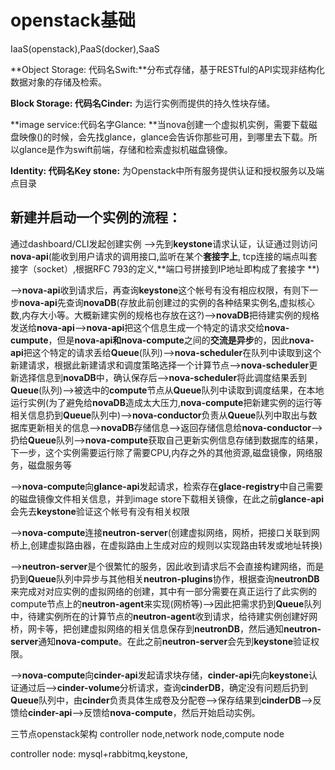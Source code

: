 # openstack基础

IaaS(openstack),PaaS(docker),SaaS

**Object Storage: 代码名Swift:**分布式存储，基于RESTful的API实现非结构化数据对象的存储及检索。

**Block Storage: 代码名Cinder:** 为运行实例而提供的持久性块存储。

**image service:代码名字Glance: **当nova创建一个虚拟机实例，需要下载磁盘映像()的时候，会先找glance，glance会告诉你那些可用，到哪里去下载。所以glance是作为swift前端，存储和检索虚拟机磁盘镜像。

**Identity: 代码名Key stone:** 为Openstack中所有服务提供认证和授权服务以及端点目录

## 新建并启动一个实例的流程：

通过dashboard/CLI发起创建实例 -->先到**keystone**请求认证，认证通过则访问**nova-api**(能收到用户请求的调用接口,监听在某个**套接字上**, tcp连接的端点叫套接字（socket）,根据RFC 793的定义,**端口号拼接到IP地址即构成了套接字 **)

\-->**nova-api**收到请求后，再查询**keystone**这个帐号有没有相应权限，有则下一步**nova-api**先查询**novaDB**(存放此前创建过的实例的各种结果实例名,虚拟核心数,内存大小等。大概新建实例的规格也存放在这?)-->**novaDB**把待建实例的规格发送给**nova-api**-->**nova-api**把这个信息生成一个特定的请求交给**nova-cumpute**，但是**nova-api和nova-compute**之间的**交流是异步**的，因此**nova-api**把这个特定的请求丢给**Queue**(队列)-->**nova-scheduler**在队列中读取到这个新建请求，根据此新建请求和调度策略选择一个计算节点-->**nova-scheduler**更新选择信息到**novaDB**中，确认保存后-->**nova-scheduler**将此调度结果丢到**Queue**(队列)-->被选中的**compute**节点从**Queue**队列中读取到调度结果，在本地运行实例(为了避免给**novaDB**造成太大压力,**nova-compute**把新建实例的运行等相关信息扔到**Queue**队列中)-->**nova-conductor**负责从**Queue**队列中取出与数据库更新相关的信息-->**novaDB**存储信息-->返回存储信息给**nova-conductor**-->扔给**Queue**队列-->**nova-compute**获取自己更新实例信息存储到数据库的结果，下一步，这个实例需要运行除了需要CPU,内存之外的其他资源,磁盘镜像，网络服务，磁盘服务等

\-->**nova-compute**向**glance-api**发起请求，检索存在**glace-registry**中自己需要的磁盘镜像文件相关信息，并到image store下载相关镜像，在此之前**glance-api**会先去**keystone**验证这个帐号有没有相关权限

\-->**nova-compute**连接**neutron-server**(创建虚拟网络，网桥，把接口关联到网桥上,创建虚拟路由器，在虚拟路由上生成对应的规则以实现路由转发或地址转换)

\-->**neutron-server**是个很繁忙的服务，因此收到请求后不会直接构建网络，而是扔到**Queue**队列中异步与其他相关**neutron-plugins**协作，根据查询**neutronDB**来完成对对应实例的虚拟网络的创建，其中有一部分需要在真正运行了此实例的compute节点上的**neutron-agent**来实现(网桥等)-->因此把需求扔到**Queue**队列中，待建实例所在的计算节点的**neutron-agent**收到请求，给待建实例创建好网桥，网卡等，把创建虚拟网络的相关信息保存到**neutronDB**，然后通知**neutron-server**通知**nova-compute**。在此之前**neutron-server**会先到**keystone**验证权限。&#x20;

\-->**nova-compute**向**cinder-api**发起请求块存储，**cinder-api**先向**keystone**认证通过后-->**cinder-volume**分析请求，查询**cinderDB**，确定没有问题后扔到**Queue**队列中，由**cinder**负责具体生成卷及分配卷-->保存结果到**cinderDB**-->反馈给**cinder-api**-->反馈给**nova-compute**，然后开始启动实例。



三节点openstack架构 controller node,network node,compute node

controller node: mysql+rabbitmq,keystone,
